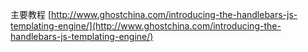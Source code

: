 主要教程 [http://www.ghostchina.com/introducing-the-handlebars-js-templating-engine/](http://www.ghostchina.com/introducing-the-handlebars-js-templating-engine/)